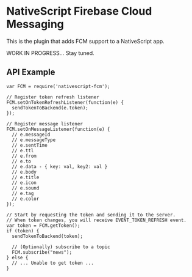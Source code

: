 NativeScript Firebase Cloud Messaging
=====================================

This is the plugin that adds FCM support to a NativeScript app.



WORK IN PROGRESS... Stay tuned.



API Example
-----------

    var FCM = require('nativescript-fcm');

    // Register token refresh listener
    FCM.setOnTokenRefreshListener(function(e) {
      sendTokenToBackend(e.token);
    });

    // Register message listener
    FCM.setOnMessageListener(function(e) {
      // e.messageId
      // e.messageType
      // e.sentTime
      // e.ttl
      // e.from
      // e.to
      // e.data - { key: val, key2: val }
      // e.body
      // e.title
      // e.icon
      // e.sound
      // e.tag
      // e.color
    });

    // Start by requesting the token and sending it to the server.
    // When token changes, you will receive EVENT_TOKEN_REFRESH event.
    var token = FCM.getToken();
    if (token) {
      sendTokenToBackend(token);

      // (Optionally) subscribe to a topic
      FCM.subscribe("news");
    } else {
      // ... Unable to get token ...
    }
